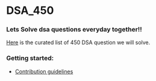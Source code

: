 # DSA_450

### Lets Solve dsa questions everyday together!! 

[Here](https://drive.google.com/file/d/1FMdN_OCfOI0iAeDlqswCiC2DZzD4nPsb/view?usp=sharing) is the curated list of 450 DSA question we will solve.


### Getting started:

- [Contribution guidelines](https://github.com/rutujadhanawade/DSA_450/blob/main/Contributing.md) 
